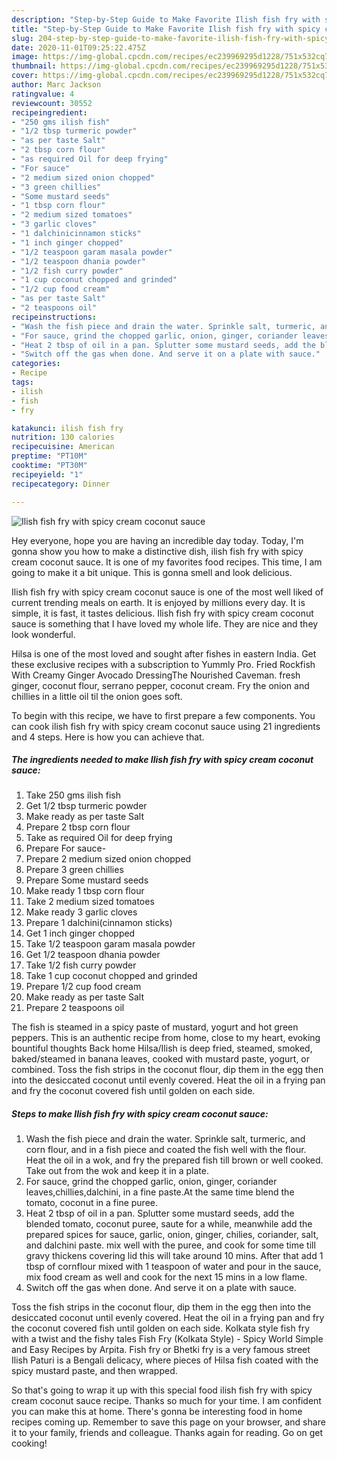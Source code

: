 ```yaml
---
description: "Step-by-Step Guide to Make Favorite Ilish fish fry with spicy cream coconut sauce"
title: "Step-by-Step Guide to Make Favorite Ilish fish fry with spicy cream coconut sauce"
slug: 204-step-by-step-guide-to-make-favorite-ilish-fish-fry-with-spicy-cream-coconut-sauce
date: 2020-11-01T09:25:22.475Z
image: https://img-global.cpcdn.com/recipes/ec239969295d1228/751x532cq70/ilish-fish-fry-with-spicy-cream-coconut-sauce-recipe-main-photo.jpg
thumbnail: https://img-global.cpcdn.com/recipes/ec239969295d1228/751x532cq70/ilish-fish-fry-with-spicy-cream-coconut-sauce-recipe-main-photo.jpg
cover: https://img-global.cpcdn.com/recipes/ec239969295d1228/751x532cq70/ilish-fish-fry-with-spicy-cream-coconut-sauce-recipe-main-photo.jpg
author: Marc Jackson
ratingvalue: 4
reviewcount: 30552
recipeingredient:
- "250 gms ilish fish"
- "1/2 tbsp turmeric powder"
- "as per taste Salt"
- "2 tbsp corn flour"
- "as required Oil for deep frying"
- "For sauce"
- "2 medium sized onion chopped"
- "3 green chillies"
- "Some mustard seeds"
- "1 tbsp corn flour"
- "2 medium sized tomatoes"
- "3 garlic cloves"
- "1 dalchinicinnamon sticks"
- "1 inch ginger chopped"
- "1/2 teaspoon garam masala powder"
- "1/2 teaspoon dhania powder"
- "1/2 fish curry powder"
- "1 cup coconut chopped and grinded"
- "1/2 cup food cream"
- "as per taste Salt"
- "2 teaspoons oil"
recipeinstructions:
- "Wash the fish piece and drain the water. Sprinkle salt, turmeric, and corn flour, and in a fish piece and coated the fish well with the flour. Heat the oil in a wok, and fry the prepared fish till brown or well cooked. Take out from the wok and keep it in a plate."
- "For sauce, grind the chopped garlic, onion, ginger, coriander leaves,chillies,dalchini, in a fine paste.At the same time blend the tomato, coconut in a fine puree."
- "Heat 2 tbsp of oil in a pan. Splutter some mustard seeds, add the blended tomato, coconut puree, saute for a while, meanwhile add the prepared spices for sauce, garlic, onion, ginger, chilies, coriander, salt, and dalchini paste. mix well with the puree, and cook for some time till gravy thickens covering lid this will take around 10 mins. After that add 1 tbsp of cornflour mixed with 1 teaspoon of water and pour in the sauce, mix food cream as well and cook for the next 15 mins in a low flame."
- "Switch off the gas when done. And serve it on a plate with sauce."
categories:
- Recipe
tags:
- ilish
- fish
- fry

katakunci: ilish fish fry 
nutrition: 130 calories
recipecuisine: American
preptime: "PT10M"
cooktime: "PT30M"
recipeyield: "1"
recipecategory: Dinner

---
```



![Ilish fish fry with spicy cream coconut sauce](https://img-global.cpcdn.com/recipes/ec239969295d1228/751x532cq70/ilish-fish-fry-with-spicy-cream-coconut-sauce-recipe-main-photo.jpg)

Hey everyone, hope you are having an incredible day today. Today, I'm gonna show you how to make a distinctive dish, ilish fish fry with spicy cream coconut sauce. It is one of my favorites food recipes. This time, I am going to make it a bit unique. This is gonna smell and look delicious.

Ilish fish fry with spicy cream coconut sauce is one of the most well liked of current trending meals on earth. It is enjoyed by millions every day. It is simple, it is fast, it tastes delicious. Ilish fish fry with spicy cream coconut sauce is something that I have loved my whole life. They are nice and they look wonderful.

Hilsa is one of the most loved and sought after fishes in eastern India. Get these exclusive recipes with a subscription to Yummly Pro. Fried Rockfish With Creamy Ginger Avocado DressingThe Nourished Caveman. fresh ginger, coconut flour, serrano pepper, coconut cream. Fry the onion and chillies in a little oil til the onion goes soft.


To begin with this recipe, we have to first prepare a few components. You can cook ilish fish fry with spicy cream coconut sauce using 21 ingredients and 4 steps. Here is how you can achieve that.

<!--inarticleads1-->

##### The ingredients needed to make Ilish fish fry with spicy cream coconut sauce:

1. Take 250 gms ilish fish
1. Get 1/2 tbsp turmeric powder
1. Make ready as per taste Salt
1. Prepare 2 tbsp corn flour
1. Take as required Oil for deep frying
1. Prepare For sauce-
1. Prepare 2 medium sized onion chopped
1. Prepare 3 green chillies
1. Prepare Some mustard seeds
1. Make ready 1 tbsp corn flour
1. Take 2 medium sized tomatoes
1. Make ready 3 garlic cloves
1. Prepare 1 dalchini(cinnamon sticks)
1. Get 1 inch ginger chopped
1. Take 1/2 teaspoon garam masala powder
1. Get 1/2 teaspoon dhania powder
1. Take 1/2 fish curry powder
1. Take 1 cup coconut chopped and grinded
1. Prepare 1/2 cup food cream
1. Make ready as per taste Salt
1. Prepare 2 teaspoons oil


The fish is steamed in a spicy paste of mustard, yogurt and hot green peppers. This is an authentic recipe from home, close to my heart, evoking bountiful thoughts Back home Hilsa/Ilish is deep fried, steamed, smoked, baked/steamed in banana leaves, cooked with mustard paste, yogurt, or combined. Toss the fish strips in the coconut flour, dip them in the egg then into the desiccated coconut until evenly covered. Heat the oil in a frying pan and fry the coconut covered fish until golden on each side. 

<!--inarticleads2-->

##### Steps to make Ilish fish fry with spicy cream coconut sauce:

1. Wash the fish piece and drain the water. Sprinkle salt, turmeric, and corn flour, and in a fish piece and coated the fish well with the flour. Heat the oil in a wok, and fry the prepared fish till brown or well cooked. Take out from the wok and keep it in a plate.
1. For sauce, grind the chopped garlic, onion, ginger, coriander leaves,chillies,dalchini, in a fine paste.At the same time blend the tomato, coconut in a fine puree.
1. Heat 2 tbsp of oil in a pan. Splutter some mustard seeds, add the blended tomato, coconut puree, saute for a while, meanwhile add the prepared spices for sauce, garlic, onion, ginger, chilies, coriander, salt, and dalchini paste. mix well with the puree, and cook for some time till gravy thickens covering lid this will take around 10 mins. After that add 1 tbsp of cornflour mixed with 1 teaspoon of water and pour in the sauce, mix food cream as well and cook for the next 15 mins in a low flame.
1. Switch off the gas when done. And serve it on a plate with sauce.


Toss the fish strips in the coconut flour, dip them in the egg then into the desiccated coconut until evenly covered. Heat the oil in a frying pan and fry the coconut covered fish until golden on each side. Kolkata style fish fry with a twist and the fishy tales Fish Fry (Kolkata Style) - Spicy World Simple and Easy Recipes by Arpita. Fish fry or Bhetki fry is a very famous street Ilish Paturi is a Bengali delicacy, where pieces of Hilsa fish coated with the spicy mustard paste, and then wrapped. 

So that's going to wrap it up with this special food ilish fish fry with spicy cream coconut sauce recipe. Thanks so much for your time. I am confident you can make this at home. There's gonna be interesting food in home recipes coming up. Remember to save this page on your browser, and share it to your family, friends and colleague. Thanks again for reading. Go on get cooking!
